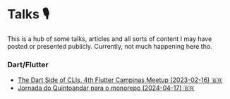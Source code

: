# Talks 🎙

This is a hub of some talks, articles and all sorts of content I may have posted or presented publicly. Currently, not much happening here tho.

### Dart/Flutter

- [The Dart Side of CLIs, 4th Flutter Campinas Meetup (2023-02-16) :brazil:](flutter_and_dart/the_dart_side_of_clis/README.md)
- [Jornada do Quintoandar para o monorepo (2024-04-17) :brazil:](flutter_and_dart/journey_to_monorepo/README.md)
